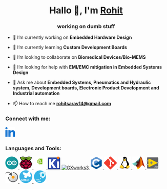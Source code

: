 <h1 align="center">Hallo 👋, I'm <a href="https://www.linkedin.com/in/rohitsarov/">Rohit</a></h1>

<h3 align="center">working on dumb stuff</h3>


- 🔭 I’m currently working on **Embedded Hardware Design**

- 🌱 I’m currently learning **Custom Development Boards**

- 👯 I’m looking to collaborate on **Biomedical Devices/Bio-MEMS**

- 🤔 I’m looking for help with **EMI/EMC mitigation in Embedded Systems Design**

- 💬 Ask me about **Embedded Systems, Pneumatics and Hydraulic system, Development boards, Electronic Product Development and Industrial automation**

- 📫 How to reach me **rohitsarav14@gmail.com**

### Connect with me:

<a href="https://linkedin.com/in/rohitsarov/" target="blank"><img src="./assert/linked-in-alt.svg" alt="rohitsarov" height="30" width="30" /></a>


### Languages and Tools:

<a href="https://www.arduino.cc/" target="_blank" rel="noreferrer"> <img src="./assert/arduino-1.svg" alt="arduino" width="40" height="40"/> </a> 
<a href="https://www.raspberrypi.com/" target="_blank" rel="noreferrer"> <img src="./assert/Raspberry_Pi_Logo.svg" alt="raspberrypi" width="40" height="40"/> </a>
<a href="https://developer.nvidia.com/embedded-computing" target="_blank" rel="noreferrer"> <img src="./assert/Nvidia-Light-Vertical-Dark-Background-Logo.wine.svg" alt="NVIDIA JetPack" width="40" height="40"/> </a>
<a href="https://www.kicad.org/" target="_blank" rel="noreferrer"> <img src="./assert/kicadlogo.png" alt="kicad" width="40" height="40"/> </a>
<a href="https://www.mitsubishifa.co.th/en/more-detail.php?page_id=OA==" target="_blank" rel="noreferrer"> <img src="./assert/GXWorks3.ico" alt="GXworks3" width="40" height="40"/> </a>
<a href="https://www.cprogramming.com/" target="_blank" rel="noreferrer"> <img src="./assert/c-original.svg" alt="c" width="40" height="40"/> </a> 
<a href="https://git-scm.com/" target="_blank" rel="noreferrer"> <img src="./assert/git-scm-icon.svg" alt="git" width="40" height="40"/> </a> 
<a href="https://www.linux.org/" target="_blank" rel="noreferrer"> <img src="./assert/linux-original.svg" alt="linux" width="40" height="40"/> </a> 
<a href="https://www.mathworks.com/" target="_blank" rel="noreferrer"> <img src="./assert/Matlab_Logo.png" alt="matlab" width="40" height="40"/> </a>
<a href="https://www.ni.com/en-in/shop/software/products/labview.html" target="_blank" rel="noreferrer"> <img src="./assert/labview.png" alt="labview" width="40" height="40"/> </a>
<a href="https://new.abb.com/products/robotics/robotstudio" target="_blank" rel="noreferrer"> <img src="./assert/robostudio.png" alt="robostudio" width="40" height="40"/> </a>
<a href="https://www.st.com/en/microcontrollers-microprocessors/stm32-32-bit-arm-cortex-mcus.html" target="_blank" rel="noreferrer"> <img src="./assert/STM32.svg" alt="stm32-mcu" width="40" height="40"/> </a>
<a href="https://www.st.com/en/development-tools/stm32-software-development-tools.html" target="_blank" rel="noreferrer"> <img src="./assert/stm32-cube.png" alt="stm32-cube-ide" width="40" height="40"/> </a>

